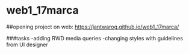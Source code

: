 # web1_17marca

##opening project on web: https://jantwarog.github.io/web1_17marca/

###tasks
-adding RWD media queries
-changing styles with guidelines from UI designer
